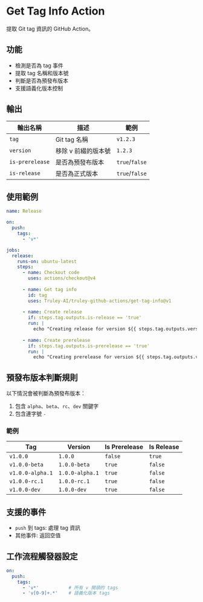 # Get Tag Info Action

提取 Git tag 資訊的 GitHub Action。

## 功能

- 檢測是否為 tag 事件
- 提取 tag 名稱和版本號
- 判斷是否為預發布版本
- 支援語義化版本控制

## 輸出

| 輸出名稱 | 描述 | 範例 |
|---------|------|------|
| `tag` | Git tag 名稱 | `v1.2.3` |
| `version` | 移除 v 前綴的版本號 | `1.2.3` |
| `is-prerelease` | 是否為預發布版本 | `true`/`false` |
| `is-release` | 是否為正式版本 | `true`/`false` |

## 使用範例

```yaml
name: Release

on:
  push:
    tags:
      - 'v*'

jobs:
  release:
    runs-on: ubuntu-latest
    steps:
      - name: Checkout code
        uses: actions/checkout@v4
        
      - name: Get tag info
        id: tag
        uses: Truley-AI/truley-github-actions/get-tag-info@v1
        
      - name: Create release
        if: steps.tag.outputs.is-release == 'true'
        run: |
          echo "Creating release for version ${{ steps.tag.outputs.version }}"
          
      - name: Create prerelease
        if: steps.tag.outputs.is-prerelease == 'true'
        run: |
          echo "Creating prerelease for version ${{ steps.tag.outputs.version }}"
```

## 預發布版本判斷規則

以下情況會被判斷為預發布版本：

1. 包含 `alpha`、`beta`、`rc`、`dev` 關鍵字
2. 包含連字號 `-`

### 範例

| Tag | Version | Is Prerelease | Is Release |
|-----|---------|---------------|------------|
| `v1.0.0` | `1.0.0` | `false` | `true` |
| `v1.0.0-beta` | `1.0.0-beta` | `true` | `false` |
| `v1.0.0-alpha.1` | `1.0.0-alpha.1` | `true` | `false` |
| `v1.0.0-rc.1` | `1.0.0-rc.1` | `true` | `false` |
| `v1.0.0-dev` | `1.0.0-dev` | `true` | `false` |

## 支援的事件

- `push` 到 tags: 處理 tag 資訊
- 其他事件: 返回空值

## 工作流程觸發器設定

```yaml
on:
  push:
    tags:
      - 'v*'           # 所有 v 開頭的 tags
      - 'v[0-9]+.*'    # 語義化版本 tags
```
